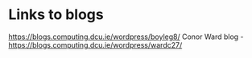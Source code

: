 # Links to blogs
https://blogs.computing.dcu.ie/wordpress/boyleg8/
Conor Ward blog - https://blogs.computing.dcu.ie/wordpress/wardc27/

